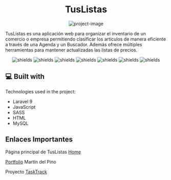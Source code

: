 <h1 align="center" id="title">TusListas</h1>

<p align="center"><img src="https://socialify.git.ci/dellpinos/tusListas/image?language=1&amp;name=1&amp;owner=1&amp;pattern=Circuit%20Board&amp;theme=Dark" alt="project-image"></p>

<p id="description">TusListas es una aplicación web para organizar el inventario de un comercio o empresa permitiendo clasificar los artículos de manera eficiente a través de una Agenda y un Buscador. Además ofrece múltiples herramientas para mantener actualizadas las listas de precios.</p>

<div class="bandages">
<p align="center"><img src="https://img.shields.io/badge/MVC-red" alt="shields">  <img src="https://img.shields.io/badge/Supported-Docker-blue" alt="shields">  <img src="https://img.shields.io/badge/SweetAlert2-pink" alt="shields">  <img src="https://img.shields.io/badge/Swiper-blue" alt="shields">  <img src="https://img.shields.io/badge/NGINX-black" alt="shields">  <img src="https://img.shields.io/badge/FontAwesome-green" alt="shields">  <img src="https://img.shields.io/badge/Rest_API-orange" alt="shields"></p>
</div>



  
<h2>💻 Built with</h2>

Technologies used in the project:

*   Laravel 9
*   JavaScript
*   SASS
*   HTML
*   MySQL

<h2>Enlaces Importantes</h2>
<p>Página principal de TusListas <a href="https://tuslistas.dellpinos.com">Home</a></p>
<p><a href="https://dellpinos.com"> Portfolio</a> Martín del Pino</p>
<p>Proyecto <a href="https://tasktrack.dellpinos.com"> TaskTrack</a></p>

